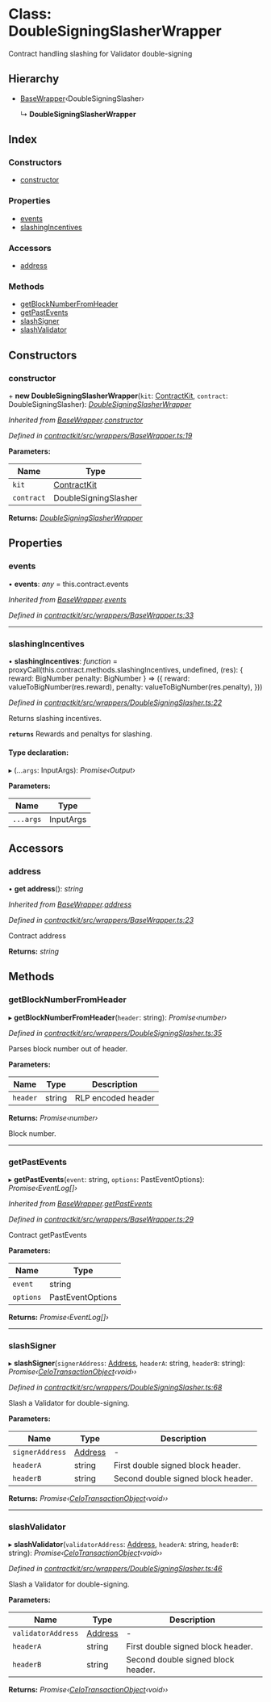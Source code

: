 # Class: DoubleSigningSlasherWrapper

Contract handling slashing for Validator double-signing

## Hierarchy

* [BaseWrapper](_wrappers_basewrapper_.basewrapper.md)‹DoubleSigningSlasher›

  ↳ **DoubleSigningSlasherWrapper**

## Index

### Constructors

* [constructor](_wrappers_doublesigningslasher_.doublesigningslasherwrapper.md#constructor)

### Properties

* [events](_wrappers_doublesigningslasher_.doublesigningslasherwrapper.md#events)
* [slashingIncentives](_wrappers_doublesigningslasher_.doublesigningslasherwrapper.md#slashingincentives)

### Accessors

* [address](_wrappers_doublesigningslasher_.doublesigningslasherwrapper.md#address)

### Methods

* [getBlockNumberFromHeader](_wrappers_doublesigningslasher_.doublesigningslasherwrapper.md#getblocknumberfromheader)
* [getPastEvents](_wrappers_doublesigningslasher_.doublesigningslasherwrapper.md#getpastevents)
* [slashSigner](_wrappers_doublesigningslasher_.doublesigningslasherwrapper.md#slashsigner)
* [slashValidator](_wrappers_doublesigningslasher_.doublesigningslasherwrapper.md#slashvalidator)

## Constructors

###  constructor

\+ **new DoubleSigningSlasherWrapper**(`kit`: [ContractKit](_kit_.contractkit.md), `contract`: DoubleSigningSlasher): *[DoubleSigningSlasherWrapper](_wrappers_doublesigningslasher_.doublesigningslasherwrapper.md)*

*Inherited from [BaseWrapper](_wrappers_basewrapper_.basewrapper.md).[constructor](_wrappers_basewrapper_.basewrapper.md#constructor)*

*Defined in [contractkit/src/wrappers/BaseWrapper.ts:19](https://github.com/celo-org/celo-monorepo/blob/master/packages/contractkit/src/wrappers/BaseWrapper.ts#L19)*

**Parameters:**

Name | Type |
------ | ------ |
`kit` | [ContractKit](_kit_.contractkit.md) |
`contract` | DoubleSigningSlasher |

**Returns:** *[DoubleSigningSlasherWrapper](_wrappers_doublesigningslasher_.doublesigningslasherwrapper.md)*

## Properties

###  events

• **events**: *any* = this.contract.events

*Inherited from [BaseWrapper](_wrappers_basewrapper_.basewrapper.md).[events](_wrappers_basewrapper_.basewrapper.md#events)*

*Defined in [contractkit/src/wrappers/BaseWrapper.ts:33](https://github.com/celo-org/celo-monorepo/blob/master/packages/contractkit/src/wrappers/BaseWrapper.ts#L33)*

___

###  slashingIncentives

• **slashingIncentives**: *function* = proxyCall(this.contract.methods.slashingIncentives, undefined, (res): {
    reward: BigNumber
    penalty: BigNumber
  } => ({
    reward: valueToBigNumber(res.reward),
    penalty: valueToBigNumber(res.penalty),
  }))

*Defined in [contractkit/src/wrappers/DoubleSigningSlasher.ts:22](https://github.com/celo-org/celo-monorepo/blob/master/packages/contractkit/src/wrappers/DoubleSigningSlasher.ts#L22)*

Returns slashing incentives.

**`returns`** Rewards and penaltys for slashing.

#### Type declaration:

▸ (...`args`: InputArgs): *Promise‹Output›*

**Parameters:**

Name | Type |
------ | ------ |
`...args` | InputArgs |

## Accessors

###  address

• **get address**(): *string*

*Inherited from [BaseWrapper](_wrappers_basewrapper_.basewrapper.md).[address](_wrappers_basewrapper_.basewrapper.md#address)*

*Defined in [contractkit/src/wrappers/BaseWrapper.ts:23](https://github.com/celo-org/celo-monorepo/blob/master/packages/contractkit/src/wrappers/BaseWrapper.ts#L23)*

Contract address

**Returns:** *string*

## Methods

###  getBlockNumberFromHeader

▸ **getBlockNumberFromHeader**(`header`: string): *Promise‹number›*

*Defined in [contractkit/src/wrappers/DoubleSigningSlasher.ts:35](https://github.com/celo-org/celo-monorepo/blob/master/packages/contractkit/src/wrappers/DoubleSigningSlasher.ts#L35)*

Parses block number out of header.

**Parameters:**

Name | Type | Description |
------ | ------ | ------ |
`header` | string | RLP encoded header |

**Returns:** *Promise‹number›*

Block number.

___

###  getPastEvents

▸ **getPastEvents**(`event`: string, `options`: PastEventOptions): *Promise‹EventLog[]›*

*Inherited from [BaseWrapper](_wrappers_basewrapper_.basewrapper.md).[getPastEvents](_wrappers_basewrapper_.basewrapper.md#getpastevents)*

*Defined in [contractkit/src/wrappers/BaseWrapper.ts:29](https://github.com/celo-org/celo-monorepo/blob/master/packages/contractkit/src/wrappers/BaseWrapper.ts#L29)*

Contract getPastEvents

**Parameters:**

Name | Type |
------ | ------ |
`event` | string |
`options` | PastEventOptions |

**Returns:** *Promise‹EventLog[]›*

___

###  slashSigner

▸ **slashSigner**(`signerAddress`: [Address](../modules/_base_.md#address), `headerA`: string, `headerB`: string): *Promise‹[CeloTransactionObject](_wrappers_basewrapper_.celotransactionobject.md)‹void››*

*Defined in [contractkit/src/wrappers/DoubleSigningSlasher.ts:68](https://github.com/celo-org/celo-monorepo/blob/master/packages/contractkit/src/wrappers/DoubleSigningSlasher.ts#L68)*

Slash a Validator for double-signing.

**Parameters:**

Name | Type | Description |
------ | ------ | ------ |
`signerAddress` | [Address](../modules/_base_.md#address) | - |
`headerA` | string | First double signed block header. |
`headerB` | string | Second double signed block header.  |

**Returns:** *Promise‹[CeloTransactionObject](_wrappers_basewrapper_.celotransactionobject.md)‹void››*

___

###  slashValidator

▸ **slashValidator**(`validatorAddress`: [Address](../modules/_base_.md#address), `headerA`: string, `headerB`: string): *Promise‹[CeloTransactionObject](_wrappers_basewrapper_.celotransactionobject.md)‹void››*

*Defined in [contractkit/src/wrappers/DoubleSigningSlasher.ts:46](https://github.com/celo-org/celo-monorepo/blob/master/packages/contractkit/src/wrappers/DoubleSigningSlasher.ts#L46)*

Slash a Validator for double-signing.

**Parameters:**

Name | Type | Description |
------ | ------ | ------ |
`validatorAddress` | [Address](../modules/_base_.md#address) | - |
`headerA` | string | First double signed block header. |
`headerB` | string | Second double signed block header.  |

**Returns:** *Promise‹[CeloTransactionObject](_wrappers_basewrapper_.celotransactionobject.md)‹void››*
